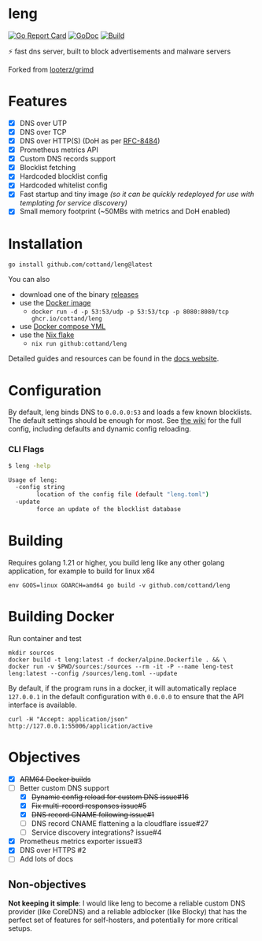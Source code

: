 # leng

[![Go Report Card](https://goreportcard.com/badge/github.com/cottand/leng?style=flat-square)](https://goreportcard.com/report/github.com/cottand/leng)
[![GoDoc](https://img.shields.io/badge/godoc-reference-blue.svg?style=flat-square)](http://godoc.org/github.com/cottand/leng)
[![Build](https://github.com/Cottand/leng/actions/workflows/build.yml/badge.svg?branch=master)](https://github.com/Cottand/leng/actions/workflows/build.yml)

:zap: fast dns server, built to block advertisements and malware servers

Forked from [looterz/grimd](https://github.com/looterz/grimd)

# Features

- [x] DNS over UTP
- [x] DNS over TCP
- [x] DNS over HTTP(S) (DoH as per [RFC-8484](https://datatracker.ietf.org/doc/html/rfc8484))
- [x] Prometheus metrics API
- [x] Custom DNS records support
- [x] Blocklist fetching
- [x] Hardcoded blocklist config
- [x] Hardcoded whitelist config
- [x] Fast startup and tiny image _(so it can be quickly redeployed for use with templating for service discovery)_
- [x] Small memory footprint (~50MBs with metrics and DoH enabled)

# Installation

```
go install github.com/cottand/leng@latest
```

You can also 
- download one of the binary [releases](https://github.com/cottand/leng/releases)
- use the [Docker image](https://github.com/cottand/leng/pkgs/container/leng)
    - `docker run -d -p 53:53/udp -p 53:53/tcp -p 8080:8080/tcp ghcr.io/cottand/leng`
- use [Docker compose YML](https://raw.githubusercontent.com/cottand/leng/master/docker-compose.yml)
- use the [Nix flake](https://github.com/Cottand/leng/tree/master/flake.nix)
    - `nix run github:cottand/leng`

Detailed guides and resources can be found in the [docs website](https://cottand.github.com/leng).

# Configuration

By default, leng binds DNS to `0.0.0.0:53` and loads a few known blocklists. The default settings should be enough for
most.
See [the wiki](https://cottand.github.io/leng/Configuration) for the full config, including defaults and dynamic
config reloading.

### CLI Flags

```bash
$ leng -help

Usage of leng:
  -config string
    	location of the config file (default "leng.toml")
  -update
    	force an update of the blocklist database

```

# Building

Requires golang 1.21 or higher, you build leng like any other golang application, for example to build for linux x64

```shell
env GOOS=linux GOARCH=amd64 go build -v github.com/cottand/leng
```

# Building Docker

Run container and test

```shell
mkdir sources
docker build -t leng:latest -f docker/alpine.Dockerfile . && \
docker run -v $PWD/sources:/sources --rm -it -P --name leng-test leng:latest --config /sources/leng.toml --update
```

By default, if the program runs in a docker, it will automatically replace `127.0.0.1` in the default configuration
with `0.0.0.0` to ensure that the API interface is available.

```shell
curl -H "Accept: application/json" http://127.0.0.1:55006/application/active
```

# Objectives

- [x] ~~ARM64 Docker builds~~
- [ ] Better custom DNS support
    - [x] ~~Dynamic config reload for custom DNS issue#16~~
    - [x] ~~Fix multi-record responses issue#5~~
    - [x] ~~DNS record CNAME following issue#1~~
    - [ ] DNS record CNAME flattening a la cloudflare issue#27
    - [ ] Service discovery integrations? issue#4
- [x] Prometheus metrics exporter issue#3
- [x] DNS over HTTPS #2
- [ ] Add lots of docs

## Non-objectives

**Not keeping it simple**: I would like leng to become
a reliable custom DNS provider (like CoreDNS) and a reliable
adblocker (like Blocky) that has the perfect set of features
for self-hosters, and potentially for more critical setups.
